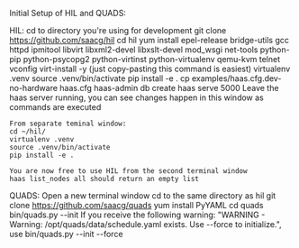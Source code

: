 Initial Setup of HIL and QUADS:

HIL:
	cd to directory you're using for development
	git clone https://github.com/saacg/hil
	cd hil
	yum install epel-release bridge-utils  gcc  httpd  ipmitool libvirt libxml2-devel  libxslt-devel  mod_wsgi net-tools python-pip python-psycopg2 python-virtinst python-virtualenv qemu-kvm telnet vconfig virt-install -y (just copy-pasting this command is easiest)
	virtualenv .venv
	source .venv/bin/activate
	pip install -e .
	cp examples/haas.cfg.dev-no-hardware haas.cfg
	haas-admin db create
	haas serve 5000
	Leave the haas server running, you can see changes happen in this window as commands are executed

	From separate teminal window:
	cd ~/hil/
	virtualenv .venv
	source .venv/bin/activate
	pip install -e .
	
	You are now free to use HIL from the second terminal window
	haas list_nodes all should return an empty list



QUADS:
	Open a new terminal window
	cd to the same directory as hil	
	git clone https://github.com/saacg/quads
	yum install PyYAML
	cd quads
	bin/quads.py --init
	If you receive the following warning:  "WARNING - Warning: /opt/quads/data/schedule.yaml exists. Use --force to initialize.", use bin/quads.py --init --force 
	







